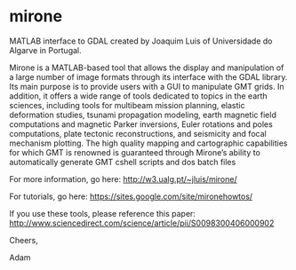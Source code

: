 # mirone
MATLAB interface to GDAL created by Joaquim Luis of Universidade do Algarve in Portugal.

Mirone is a MATLAB-based tool that allows the display and manipulation of a large number of image formats through its interface with the GDAL library. Its main purpose is to provide users with a GUI to manipulate GMT grids. In addition, it offers a wide range of tools dedicated to topics in the earth sciences, including tools for multibeam mission planning, elastic deformation studies, tsunami propagation modeling, earth magnetic field computations and magnetic Parker inversions, Euler rotations and poles computations, plate tectonic reconstructions, and seismicity and focal mechanism plotting. The high quality mapping and cartographic capabilities for which GMT is renowned is guaranteed through Mirone’s ability to automatically generate GMT cshell scripts and dos batch files

For more information, go here: http://w3.ualg.pt/~jluis/mirone/

For tutorials, go here: https://sites.google.com/site/mironehowtos/

If you use these tools, please reference this paper: http://www.sciencedirect.com/science/article/pii/S0098300406000902

Cheers,

Adam

